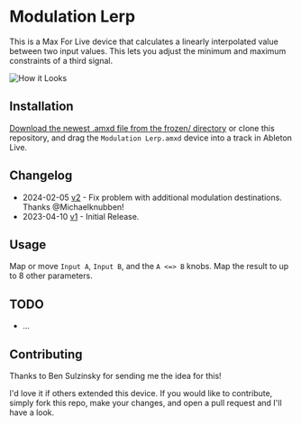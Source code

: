 # Modulation Lerp

This is a Max For Live device that calculates a linearly interpolated value between two input values. This lets you adjust the minimum and maximum constraints of a third signal.

![How it Looks](images/device.gif)

## Installation

[Download the newest .amxd file from the frozen/ directory](https://github.com/zsteinkamp/m4l-Modulation-Lerp/raw/main/frozen/Modulation%20Lerp%20v1.amxd) or clone this repository, and drag the `Modulation Lerp.amxd` device into a track in Ableton Live.

## Changelog

* 2024-02-05 [v2](https://github.com/zsteinkamp/m4l-Modulation-Lerp/raw/main/frozen/Modulation%20Lerp%20v2.amxd) - Fix problem with additional modulation destinations. Thanks @Michaelknubben!
* 2023-04-10 [v1](https://github.com/zsteinkamp/m4l-Modulation-Lerp/raw/main/frozen/Modulation%20Lerp%20v1.amxd) - Initial Release.

## Usage

Map or move `Input A`, `Input B`, and the `A <=> B` knobs. Map the result to up to 8 other parameters.

## TODO

* ...

## Contributing

Thanks to Ben Sulzinsky for sending me the idea for this!

I'd love it if others extended this device. If you would like to contribute, simply fork this repo, make your changes, and open a pull request and I'll have a look.
